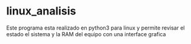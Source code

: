 # linux_analisis
Este programa esta realizado en python3 para linux y permite revisar el estado el sistema y la RAM del equipo con una interface grafica
